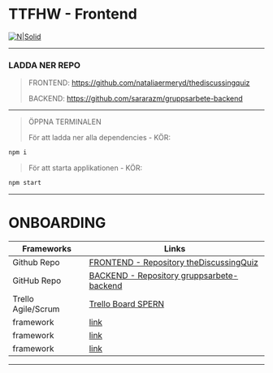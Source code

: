# TTFHW - Frontend
[![N|Solid](https://raw.githubusercontent.com/nataliaermeryd/thediscussingquiz/main/src/assets/LOGOTDQ.png)](http://thediscussingquiz.herokuapp.com/)

---
### LADDA NER REPO
> FRONTEND:
> https://github.com/nataliaermeryd/thediscussingquiz
>
> BACKEND:
> https://github.com/sararazm/gruppsarbete-backend
---
> ÖPPNA TERMINALEN
>
> För att ladda ner alla dependencies - KÖR:
```sh
npm i
```
> För att starta applikationen - KÖR:
```sh
npm start
```
---
# ONBOARDING
| Frameworks | Links |
| ------ | ------ |
| Github Repo | [FRONTEND - Repository theDiscussingQuiz](https://github.com/nataliaermeryd/thediscussingquiz/) |
| GitHub Repo | [BACKEND - Repository gruppsarbete-backend](https://github.com/sararazm/gruppsarbete-backend/) |
| Trello Agile/Scrum | [Trello Board SPERN](https://trello.com/b/Dc9IJTCG/grupp-1-spern) |
| framework | [link]() |
| framework | [link]() |
| framework | [link]() |
---
